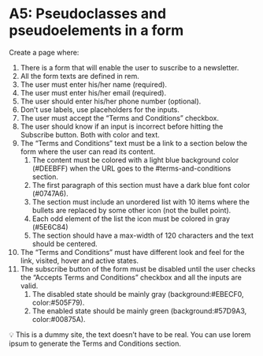 # A5: Pseudoclasses and pseudoelements in a form

Create a page where:

1. There is a form that will enable the user to suscribe to a newsletter.
2. All the form texts are defined in rem.
3. The user must enter his/her name (required).
4. The user must enter his/her email (required).
5. The user should enter his/her phone number (optional).
6. Don’t use labels, use placeholders for the inputs.
7. The user must accept the “Terms and Conditions” checkbox.
8. The user should know if an input is incorrect before hitting the Subscribe button. Both with color and text.
9. The “Terms and Conditions” text must be a link to a section below the form where the user can read its content.
   1. The content must be colored with a light blue background color (#DEEBFF) when the URL goes to the #terms-and-conditions section.
   2. The first paragraph of this section must have a dark blue font color (#0747A6).
   3. The section must include an unordered list with 10 items where the bullets are replaced by some other icon (not the bullet point).
   4. Each odd element of the list the icon must be colored in gray (#5E6C84)
   5. The section should have a max-width of 120 characters and the text should be centered.
10. The “Terms and Conditions” must have different look and feel for the link, visited, hover and active states.
11. The subscribe button of the form must be disabled until the user checks the “Accepts Terms and Conditions” checkbox and all the inputs are valid.
    1. The disabled state should be mainly gray (background:#EBECF0, color:#505F79).
    2. The enabled state should be mainly green (background:#57D9A3, color:#00875A).

💡 This is a dummy site, the text doesn’t have to be real. You can use lorem ipsum to generate the Terms and Conditions section.
